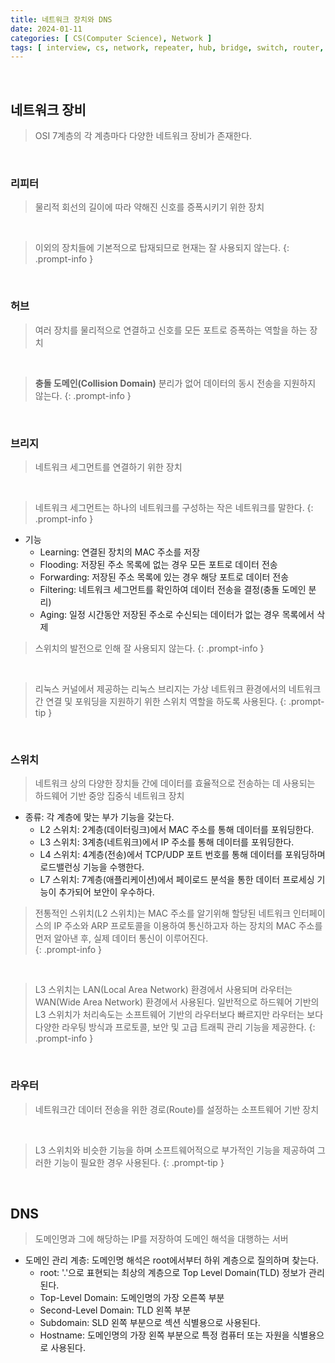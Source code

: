 ```yaml
---
title: 네트워크 장치와 DNS
date: 2024-01-11
categories: [ CS(Computer Science), Network ]
tags: [ interview, cs, network, repeater, hub, bridge, switch, router, dns ]
---
```


<br>

## 네트워크 장비

> OSI 7계층의 각 계층마다 다양한 네트워크 장비가 존재한다.

<br>

### 리피터

> 물리적 회선의 길이에 따라 약해진 신호를 증폭시키기 위한 장치

<br>

> 이외의 장치들에 기본적으로 탑재되므로 현재는 잘 사용되지 않는다.
{: .prompt-info }

<br>

### 허브

> 여러 장치를 물리적으로 연결하고 신호를 모든 포트로 증폭하는 역할을 하는 장치

<br>


> **충돌 도메인(Collision Domain)** 분리가 없어 데이터의 동시 전송을 지원하지 않는다.
{: .prompt-info }

<br>

### 브리지

> 네트워크 세그먼트를 연결하기 위한 장치

<br>

> 네트워크 세그먼트는 하나의 네트워크를 구성하는 작은 네트워크를 말한다.
{: .prompt-info }

- 기능
  - Learning: 연결된 장치의 MAC 주소를 저장
  - Flooding: 저장된 주소 목록에 없는 경우 모든 포트로 데이터 전송
  - Forwarding: 저장된 주소 목록에 있는 경우 해당 포트로 데이터 전송
  - Filtering: 네트워크 세그먼트를 확인하여 데이터 전송을 결정(충돌 도메인 분리)
  - Aging: 일정 시간동안 저장된 주소로 수신되는 데이터가 없는 경우 목록에서 삭제

> 스위치의 발전으로 인해 잘 사용되지 않는다.
{: .prompt-info }

<br>

> 리눅스 커널에서 제공하는 리눅스 브리지는 가상 네트워크 환경에서의 네트워크간 연결 및 포워딩을 지원하기 위한 스위치 역할을 하도록 사용된다.
{: .prompt-tip }

<br>

### 스위치

> 네트워크 상의 다양한 장치들 간에 데이터를 효율적으로 전송하는 데 사용되는 하드웨어 기반 중앙 집중식 네트워크 장치

- 종류: 각 계층에 맞는 부가 기능을 갖는다.
  - L2 스위치: 2계층(데이터링크)에서 MAC 주소를 통해 데이터를 포워딩한다.
  - L3 스위치: 3계층(네트워크)에서 IP 주소를 통해 데이터를 포워딩한다.
  - L4 스위치: 4계층(전송)에서 TCP/UDP 포트 번호를 통해 데이터를 포워딩하며 로드밸런싱 기능을 수행한다.
  - L7 스위치: 7계층(애플리케이션)에서 페이로드 분석을 통한 데이터 프로세싱 기능이 추가되어 보안이 우수하다.

> 전통적인 스위치(L2 스위치)는 MAC 주소를 알기위해 할당된 네트워크 인터페이스의 IP 주소와 ARP 프로토콜을 이용하여 통신하고자 하는 장치의 MAC 주소를 먼저 알아낸 후, 실제 데이터 통신이 이루어진다.  
{: .prompt-info }

<br>

> L3 스위치는 LAN(Local Area Network) 환경에서 사용되며 라우터는 WAN(Wide Area Network) 환경에서 사용된다. 일반적으로 하드웨어 기반의 L3 스위치가 처리속도는 소프트웨어 기반의 라우터보다 빠르지만 라우터는 보다 다양한 라우팅 방식과 프로토콜, 보안 및 고급 트래픽 관리 기능을 제공한다.
{: .prompt-info }

<br>

### 라우터

> 네트워크간 데이터 전송을 위한 경로(Route)를 설정하는 소프트웨어 기반 장치

<br>

> L3 스위치와 비슷한 기능을 하며 소프트웨어적으로 부가적인 기능을 제공하여 그러한 기능이 필요한 경우 사용된다.
{: .prompt-tip }

<br>

## DNS

> 도메인명과 그에 해당하는 IP를 저장하여 도메인 해석을 대행하는 서버

- 도메인 관리 계층: 도메인명 해석은 root에서부터 하위 계층으로 질의하며 찾는다.
  - root: '.'으로 표현되는 최상의 계층으로 Top Level Domain(TLD) 정보가 관리된다.
  - Top-Level Domain: 도메인명의 가장 오른쪽 부분
  - Second-Level Domain: TLD 왼쪽 부분
  - Subdomain: SLD 왼쪽 부분으로 섹션 식별용으로 사용된다.
  - Hostname: 도메인명의 가장 왼쪽 부분으로 특정 컴퓨터 또는 자원을 식별용으로 사용된다.
